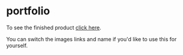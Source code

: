 # portfolio
To see the finished product [click here](https://mendelgordon.github.io/portfolio/).

You can switch the images links and name if you'd like to use this for yourself.
